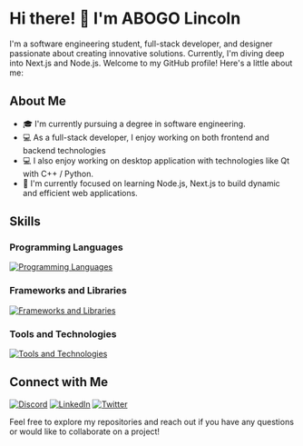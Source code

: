 # Hi there! 👋 I'm ABOGO Lincoln

I'm a software engineering student, full-stack developer, and designer passionate about creating innovative solutions. Currently, I'm diving deep into Next.js and Node.js. Welcome to my GitHub profile! Here's a little about me:

## About Me

- 🎓 I'm currently pursuing a degree in software engineering.
- 💻 As a full-stack developer, I enjoy working on both frontend and backend technologies
- 💻 I also enjoy working on desktop application with technologies like Qt with C++ / Python.
- 🌱 I'm currently focused on learning Node.js, Next.js to build dynamic and efficient web applications.

## Skills

### **Programming Languages**

  [![Programming Languages](https://skillicons.dev/icons?i=c,cpp,java,python,html,css,javascript,bash,php,mysql)](#programming-languages)

### **Frameworks and Libraries**
  
  [![Frameworks and Libraries](https://skillicons.dev/icons?i=bootstrap,tailwind,sass,react,materialui,mongodb,laravel,nodejs,expressjs,qt,jquery)](#frameworks-and-libraries)

### **Tools and Technologies**

  [![Tools and Technologies](https://skillicons.dev/icons?i=git,github,vscode,cmake,pycharm,phpstorm,wordpress,docker,emacs,vim,figma,webpack,ubuntu,vercel)](#tools-and-technologies)

## Connect with Me

  [![Discord](https://skillicons.dev/icons?i=discord)](https://discord.com/users/abogolincoln)
  [![LinkedIn](https://skillicons.dev/icons?i=linkedin)](https://www.linkedin.com/in/abogo-nono)
  [![Twitter](https://skillicons.dev/icons?i=twitter)](https://twitter.com/abogonono)

Feel free to explore my repositories and reach out if you have any questions or would like to collaborate on a project!
